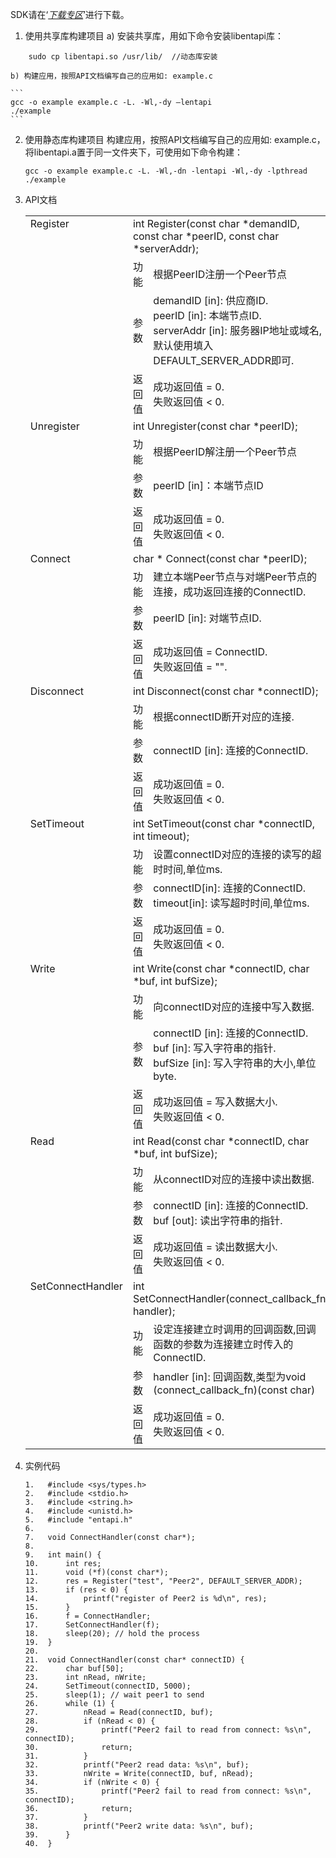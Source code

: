 SDK请在‘*[下载专区](../Download-Center.md)*’进行下载。

1.	使用共享库构建项目
	a) 安装共享库，用如下命令安装libentapi库：

```
	sudo cp libentapi.so /usr/lib/  //动态库安装
```
	
	b) 构建应用，按照API文档编写自己的应用如: example.c
	
	```
	gcc -o example example.c -L. -Wl,-dy –lentapi
	./example
	```
	
2. 使用静态库构建项目
   构建应用，按照API文档编写自己的应用如: example.c，将libentapi.a置于同一文件夹下，可使用如下命令构建：

   ```
   gcc -o example example.c -L. -Wl,-dn -lentapi -Wl,-dy -lpthread
   ./example
   ```

3. API文档

   <table>
     <tr valign="top">
       <td rowspan="4">Register</td>
       <td colspan="2">int Register(const char *demandID, const char *peerID, const char *serverAddr);</td>
     </tr>
     <tr>
       <td>功能</td>
       <td>根据PeerID注册一个Peer节点</td>
     </tr>
     <tr>
       <td>参数</td>
       <td>demandID [in]: 供应商ID.<br>
   		peerID [in]: 本端节点ID.<br>
   		serverAddr [in]: 服务器IP地址或域名,默认使用填入DEFAULT_SERVER_ADDR即可.
   	</td>
     </tr>
     <tr>
       <td width="10%">返回值</td>
       <td>成功返回值 = 0.<br>
   		失败返回值 < 0.
   	</td>
     </tr>
     <tr valign="top">
       <td rowspan="4">Unregister</td>
       <td colspan="2">int Unregister(const char *peerID);</td>
     </tr>
     <tr>
       <td>功能</td>
       <td>根据PeerID解注册一个Peer节点</td>
     </tr>
     <tr>
       <td>参数</td>
       <td>peerID [in]：本端节点ID</td>
     </tr>
     <tr>
       <td>返回值</td>
       <td>成功返回值 = 0.<br>
   		失败返回值 < 0.
   	</td>
     </tr>
     <tr valign="top">
       <td rowspan="4">Connect</td>
       <td colspan="2">char * Connect(const char *peerID);</td>
     </tr>
     <tr>
       <td>功能</td>
       <td>建立本端Peer节点与对端Peer节点的连接，成功返回连接的ConnectID.</td>
     </tr>
     <tr>
       <td>参数</td>
       <td>peerID [in]: 对端节点ID.</td>
     </tr>
     <tr>
       <td>返回值</td>
       <td>成功返回值 = ConnectID.<br>
   		失败返回值 = "".
   	</td>
     </tr>
     <tr valign="top">
       <td rowspan="4">Disconnect</td>
       <td colspan="2">int Disconnect(const char *connectID);</td>
     </tr>
     <tr>
       <td>功能</td>
       <td>根据connectID断开对应的连接.</td>
     </tr>
     <tr>
       <td>参数</td>
       <td>connectID [in]: 连接的ConnectID.</td>
     </tr>
     <tr>
       <td>返回值</td>
       <td>成功返回值 = 0.<br>
   		失败返回值 < 0.
   	</td>
     </tr>
     <tr valign="top">
       <td rowspan="4">SetTimeout</td>
       <td colspan="2">int SetTimeout(const char *connectID, int timeout);</td>
     </tr>
     <tr>
       <td>功能</td>
       <td>设置connectID对应的连接的读写的超时时间,单位ms.</td>
     </tr>
     <tr>
       <td>参数</td>
       <td>connectID[in]: 连接的ConnectID.<br>
   		timeout[in]: 读写超时时间,单位ms.
   	</td>
     </tr>
     <tr>
       <td>返回值</td>
       <td>成功返回值 = 0.<br>
   		失败返回值 < 0.
   	</td>
     </tr>
     <tr valign="top">
       <td rowspan="4">Write</td>
       <td colspan="2">int Write(const char *connectID, char *buf, int bufSize);</td>
     </tr>
     <tr>
       <td>功能</td>
       <td>向connectID对应的连接中写入数据.</td>
     </tr>
     <tr>
       <td>参数</td>
       <td>connectID [in]: 连接的ConnectID.<br>
   		buf [in]: 写入字符串的指针.<br>
   		bufSize [in]: 写入字符串的大小,单位byte.
   	</td>
     </tr>
     <tr>
       <td>返回值</td>
       <td>成功返回值 = 写入数据大小.<br>
   		失败返回值 < 0.
   	</td>
     </tr>
     <tr valign="top">
       <td rowspan="4">Read</td>
       <td colspan="2">int Read(const char *connectID, char *buf, int bufSize);</td>
     </tr>
     <tr>
       <td>功能</td>
       <td>从connectID对应的连接中读出数据.</td>
     </tr>
     <tr>
       <td>参数</td>
       <td>connectID [in]: 连接的ConnectID.<br>
   		buf [out]: 读出字符串的指针.
   	</td>
     </tr>
     <tr>
       <td>返回值</td>
       <td>成功返回值 = 读出数据大小.<br>
   		失败返回值 < 0.
   	</td>
     </tr>
     <tr valign="top">
       <td rowspan="4">SetConnectHandler</td>
       <td colspan="2">int SetConnectHandler(connect_callback_fn handler);</td>
     </tr>
     <tr>
       <td>功能</td>
       <td>设定连接建立时调用的回调函数,回调函数的参数为连接建立时传入的ConnectID.</td>
     </tr>
     <tr>
       <td>参数</td>
       <td>handler [in]: 回调函数,类型为void (connect_callback_fn)(const char)</td>
     </tr>
     <tr>
       <td>返回值</td>
       <td>成功返回值 = 0.<br>
   		失败返回值 < 0.
   	</td>
     </tr>
   </table>

4. 实例代码

   ```
   1.	#include <sys/types.h>
   2.	#include <stdio.h>
   3.	#include <string.h>
   4.	#include <unistd.h>
   5.	#include "entapi.h"
   6.	 
   7.	void ConnectHandler(const char*);
   8.	 
   9.	int main() {
   10.	    int res;
   11.	    void (*f)(const char*);
   12.	    res = Register("test", "Peer2", DEFAULT_SERVER_ADDR);
   13.	    if (res < 0) {
   14.	        printf("register of Peer2 is %d\n", res);
   15.	    }
   16.	    f = ConnectHandler;
   17.	    SetConnectHandler(f);
   18.	    sleep(20); // hold the process
   19.	}
   20.	 
   21.	void ConnectHandler(const char* connectID) {
   22.	    char buf[50];
   23.	    int nRead, nWrite;
   24.	    SetTimeout(connectID, 5000);
   25.	    sleep(1); // wait peer1 to send
   26.	    while (1) {
   27.	        nRead = Read(connectID, buf);
   28.	        if (nRead < 0) {
   29.	            printf("Peer2 fail to read from connect: %s\n", connectID);
   30.	            return;
   31.	        }
   32.	        printf("Peer2 read data: %s\n", buf);
   33.	        nWrite = Write(connectID, buf, nRead);
   34.	        if (nWrite < 0) {
   35.	            printf("Peer2 fail to read from connect: %s\n", connectID);
   36.	            return;
   37.	        }
   38.	        printf("Peer2 write data: %s\n", buf);
   39.	    }
   40.	}
   ```

